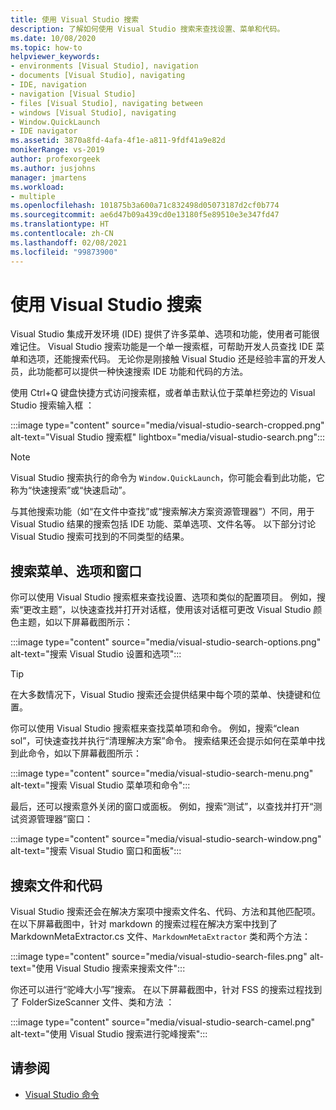 ```yaml
---
title: 使用 Visual Studio 搜索
description: 了解如何使用 Visual Studio 搜索来查找设置、菜单和代码。
ms.date: 10/08/2020
ms.topic: how-to
helpviewer_keywords:
- environments [Visual Studio], navigation
- documents [Visual Studio], navigating
- IDE, navigation
- navigation [Visual Studio]
- files [Visual Studio], navigating between
- windows [Visual Studio], navigating
- Window.QuickLaunch
- IDE navigator
ms.assetid: 3870a8fd-4afa-4f1e-a811-9fdf41a9e82d
monikerRange: vs-2019
author: profexorgeek
ms.author: jusjohns
manager: jmartens
ms.workload:
- multiple
ms.openlocfilehash: 101875b3a600a71c832498d05073187d2cf0b774
ms.sourcegitcommit: ae6d47b09a439cd0e13180f5e89510e3e347fd47
ms.translationtype: HT
ms.contentlocale: zh-CN
ms.lasthandoff: 02/08/2021
ms.locfileid: "99873900"
---
```

# <a name="use-visual-studio-search"></a>使用 Visual Studio 搜索

Visual Studio 集成开发环境 (IDE) 提供了许多菜单、选项和功能，使用者可能很难记住。 Visual Studio 搜索功能是一个单一搜索框，可帮助开发人员查找 IDE 菜单和选项，还能搜索代码。 无论你是刚接触 Visual Studio 还是经验丰富的开发人员，此功能都可以提供一种快速搜索 IDE 功能和代码的方法。

使用 Ctrl+Q 键盘快捷方式访问搜索框，或者单击默认位于菜单栏旁边的 Visual Studio 搜索输入框 ：

:::image type="content" source="media/visual-studio-search-cropped.png" alt-text="Visual Studio 搜索框" lightbox="media/visual-studio-search.png":::

> [!NOTE]
> Visual Studio 搜索执行的命令为 `Window.QuickLaunch`，你可能会看到此功能，它称为“快速搜索”或“快速启动”。

与其他搜索功能（如“在文件中查找”或“搜索解决方案资源管理器”）不同，用于 Visual Studio 结果的搜索包括 IDE 功能、菜单选项、文件名等。 以下部分讨论 Visual Studio 搜索可找到的不同类型的结果。

## <a name="search-menus-options-and-windows"></a>搜索菜单、选项和窗口

你可以使用 Visual Studio 搜索框来查找设置、选项和类似的配置项目。 例如，搜索“更改主题”，以快速查找并打开对话框，使用该对话框可更改 Visual Studio 颜色主题，如以下屏幕截图所示：

:::image type="content" source="media/visual-studio-search-options.png" alt-text="搜索 Visual Studio 设置和选项":::

> [!TIP]
> 在大多数情况下，Visual Studio 搜索还会提供结果中每个项的菜单、快捷键和位置。

你可以使用 Visual Studio 搜索框来查找菜单项和命令。 例如，搜索“clean sol”，可快速查找并执行“清理解决方案”命令。 搜索结果还会提示如何在菜单中找到此命令，如以下屏幕截图所示：

:::image type="content" source="media/visual-studio-search-menu.png" alt-text="搜索 Visual Studio 菜单项和命令":::

最后，还可以搜索意外关闭的窗口或面板。 例如，搜索“测试”，以查找并打开“测试资源管理器”窗口：

:::image type="content" source="media/visual-studio-search-window.png" alt-text="搜索 Visual Studio 窗口和面板":::

## <a name="search-files-and-code"></a>搜索文件和代码

Visual Studio 搜索还会在解决方案项中搜索文件名、代码、方法和其他匹配项。 在以下屏幕截图中，针对 markdown 的搜索过程在解决方案中找到了 MarkdownMetaExtractor.cs 文件、`MarkdownMetaExtractor` 类和两个方法：

:::image type="content" source="media/visual-studio-search-files.png" alt-text="使用 Visual Studio 搜索来搜索文件":::

你还可以进行“驼峰大小写”搜索。 在以下屏幕截图中，针对 FSS 的搜索过程找到了 FolderSizeScanner 文件、类和方法  ：

:::image type="content" source="media/visual-studio-search-camel.png" alt-text="使用 Visual Studio 搜索进行驼峰搜索":::

## <a name="see-also"></a>请参阅

- [Visual Studio 命令](reference/visual-studio-commands.md)